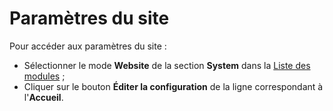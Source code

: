 # Paramètres du site

Pour accéder aux paramètres du site :

* Sélectionner le mode **Website** de la section **System** dans la [Liste des modules](../../prise-en-main/se-reperer-dans-le-backend.md) ;
* Cliquer sur le bouton **Éditer la configuration** de la ligne correspondant à l'**Accueil**.



